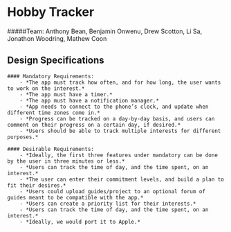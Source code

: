 # Hobby Tracker

#####Team: 	Anthony Bean, Benjamin Onwenu, Drew Scotton, Li Sa, Jonathon Woodring, Mathew Coon

## Design Specifications

	#### Mandatory Requirements:
		- *The app must track how often, and for how long, the user wants to work on the interest.*
		- *The app must have a timer.*
		- *The app must have a notification manager.*
		- *App needs to connect to the phone’s clock, and update when different time zones come in.*
		- *Progress can be tracked on a day-by-day basis, and users can comment on their progress on a certain day, if desired.*
		- *Users should be able to track multiple interests for different purposes.*
		
	#### Desirable Requirements:
		- *Ideally, the first three features under mandatory can be done by the user in three minutes or less.*
		- *Users can track the time of day, and the time spent, on an interest.*
		- *The user can enter their commitment levels, and build a plan to fit their desires.*
		- *Users could upload guides/project to an optional forum of guides meant to be compatible with the app.*
		- *Users can create a priority list for their interests.*
		- *Users can track the time of day, and the time spent, on an interest.*
		- *Ideally, we would port it to Apple.*